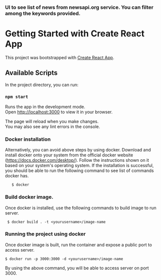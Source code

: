 ### UI to see list of news from newsapi.org service. You can filter among the keywords provided.

# Getting Started with Create React App

This project was bootstrapped with [Create React App](https://github.com/facebook/create-react-app).

## Available Scripts

In the project directory, you can run:

### `npm start`

Runs the app in the development mode.\
Open [http://localhost:3000](http://localhost:3000) to view it in your browser.

The page will reload when you make changes.\
You may also see any lint errors in the console.

###
### Docker installation

  Alternatively, you can avoid above steps by using docker. Download and install docker onto your system from the official docker website (https://docs.docker.com/desktop/). Follow the instructions shown on it based on your system's operating system. If the installation is successful, you should be able to run the following command to see list of commands docker has.

       $ docker

### Build docker image.

  Once docker is installed, use the following commands to build image to run server.

     $ docker build . -t <yourusername>/image-name

### Running the project using docker

  Once docker image is built, run the container and expose a public port to access server.

    $ docker run -p 3000:3000 -d <yourusername>/image-name

  By using the above command, you will be able to access server on port 3000.